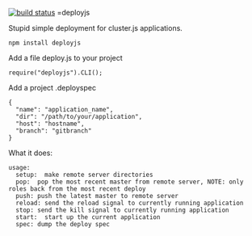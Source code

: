[![build status](https://secure.travis-ci.org/taf2/deployjs.png)](http://travis-ci.org/taf2/deployjs)
=deployjs

Stupid simple deployment for cluster.js applications.

    npm install deployjs

Add a file deploy.js to your project

    require("deployjs").CLI();

Add a project .deployspec

    {
      "name": "application_name",
      "dir": "/path/to/your/application",
      "host": "hostname",
      "branch": "gitbranch"
    }

What it does:

    usage:
      setup:  make remote server directories
      pop:  pop the most recent master from remote server, NOTE: only roles back from the most recent deploy
      push: push the latest master to remote server
      reload: send the reload signal to currently running application
      stop: send the kill signal to currently running application
      start:  start up the current application
      spec: dump the deploy spec

